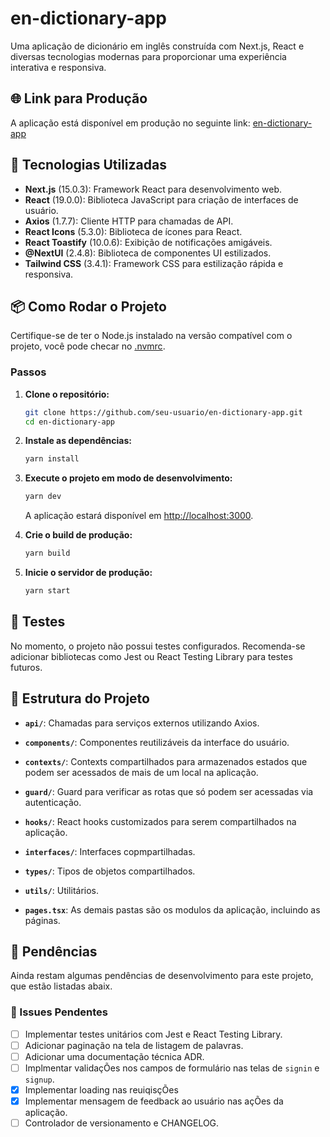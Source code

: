 # en-dictionary-app

Uma aplicação de dicionário em inglês construída com Next.js, React e diversas tecnologias modernas para proporcionar uma experiência interativa e responsiva.

## 🌐 Link para Produção

A aplicação está disponível em produção no seguinte link: [en-dictionary-app](https://en-dictionary-app.netlify.app/signin)

## 🚀 Tecnologias Utilizadas

- **Next.js** (15.0.3): Framework React para desenvolvimento web.
- **React** (19.0.0): Biblioteca JavaScript para criação de interfaces de usuário.
- **Axios** (1.7.7): Cliente HTTP para chamadas de API.
- **React Icons** (5.3.0): Biblioteca de ícones para React.
- **React Toastify** (10.0.6): Exibição de notificações amigáveis.
- **@NextUI** (2.4.8): Biblioteca de componentes UI estilizados.
- **Tailwind CSS** (3.4.1): Framework CSS para estilização rápida e responsiva.

## 📦 Como Rodar o Projeto

Certifique-se de ter o Node.js instalado na versão compatível com o projeto, você pode checar no [.nvmrc](./.nvmrc).

### Passos

1. **Clone o repositório:**

   ```bash
   git clone https://github.com/seu-usuario/en-dictionary-app.git
   cd en-dictionary-app
   ```

2. **Instale as dependências:**

   ```bash
   yarn install
   ```

3. **Execute o projeto em modo de desenvolvimento:**

   ```bash
   yarn dev
   ```

   A aplicação estará disponível em [http://localhost:3000](http://localhost:3000).

4. **Crie o build de produção:**

   ```bash
   yarn build
   ```

5. **Inicie o servidor de produção:**
   ```bash
   yarn start
   ```

## 🧪 Testes

No momento, o projeto não possui testes configurados. Recomenda-se adicionar bibliotecas como Jest ou React Testing Library para testes futuros.

## 📂 Estrutura do Projeto

- **`api/`**: Chamadas para serviços externos utilizando Axios.
- **`components/`**: Componentes reutilizáveis da interface do usuário.
- **`contexts/`**: Contexts compartilhados para armazenados estados que podem ser acessados de mais de um local na aplicação.
- **`guard/`**: Guard para verificar as rotas que só podem ser acessadas via autenticação.
- **`hooks/`**: React hooks customizados para serem compartilhados na aplicação.
- **`interfaces/`**: Interfaces copmpartilhadas.
- **`types/`**: Tipos de objetos compartilhados.
- **`utils/`**: Utilitários.

- **`pages.tsx`**: As demais pastas são os modulos da aplicação, incluindo as páginas.

## 🔧 Pendências

Ainda restam algumas pendências de desenvolvimento para este projeto, que estão listadas abaix.

### 🔧 Issues Pendentes

- [ ] Implementar testes unitários com Jest e React Testing Library.
- [ ] Adicionar paginação na tela de listagem de palavras.
- [ ] Adicionar uma documentação técnica ADR.
- [ ] Implmentar validaçÕes nos campos de formulário nas telas de `signin` e `signup`.
- [x] Implementar loading nas reuiqisçÕes
- [x] Implementar mensagem de feedback ao usuário nas açÕes da aplicação.
- [ ] Controlador de versionamento e CHANGELOG.
